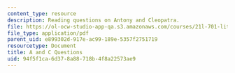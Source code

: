 ```yaml
---
content_type: resource
description: Reading questions on Antony and Cleopatra.
file: https://ol-ocw-studio-app-qa.s3.amazonaws.com/courses/21l-701-literary-interpretation-virginia-woolfs-shakespeare-spring-2001/94f5f1ca6d378a88718b4f8a22573ae9_MIT21L_701S01_aandcques.pdf
file_type: application/pdf
parent_uid: e899302d-917e-ac99-189e-5357f2751719
resourcetype: Document
title: A and C Questions
uid: 94f5f1ca-6d37-8a88-718b-4f8a22573ae9
---
```

